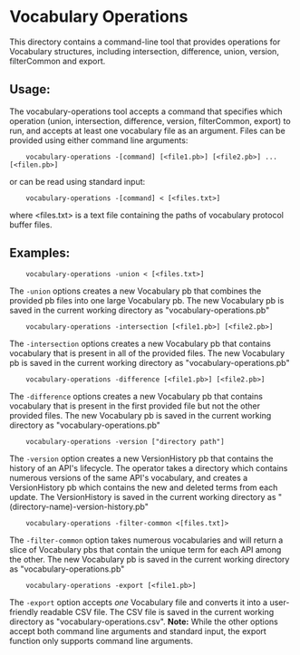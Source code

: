 # Vocabulary Operations

This directory contains a command-line tool that provides operations for Vocabulary structures,
including intersection, difference, union, version, filterCommon and export.

## Usage:

The vocabulary-operations tool accepts a command that specifies which operation (union, intersection, difference, version, filterCommon, export) to run, and accepts at least one vocabulary file as an argument. Files can be provided using either command line arguments:

        vocabulary-operations -[command] [<file1.pb>] [<file2.pb>] ... [<filen.pb>]

or can be read using standard input:

        vocabulary-operations -[command] < [<files.txt>]

where <files.txt> is a text file containing the paths of vocabulary protocol buffer files.

## Examples:

        vocabulary-operations -union < [<files.txt>]

The `-union` options creates a new Vocabulary pb that combines the provided pb files into one large Vocabulary pb. The new Vocabulary pb is saved in the current working directory as "vocabulary-operations.pb"

        vocabulary-operations -intersection [<file1.pb>] [<file2.pb>]

The `-intersection` options creates a new Vocabulary pb that contains vocabulary that is present in all of the provided files. The new Vocabulary pb is saved in the current working directory as "vocabulary-operations.pb"

        vocabulary-operations -difference [<file1.pb>] [<file2.pb>]

The `-difference` options creates a new Vocabulary pb that contains vocabulary that is present in the first provided file but not the other provided files. The new Vocabulary pb is saved in the current working directory as "vocabulary-operations.pb"

        vocabulary-operations -version ["directory path"]

The `-version` option creates a new VersionHistory pb that contains the history of an API's lifecycle. The operator takes a directory which contains numerous versions of the same API's vocabulary, and creates a VersionHistory pb which contains the new and deleted terms from each update. The VersionHistory is saved in the current working directory as "(directory-name)-version-history.pb"

        vocabulary-operations -filter-common <[files.txt]>

The `-filter-common` option takes numerous vocabularies and will return a slice of Vocabulary pbs that contain the unique term for each API among the other. The new Vocabulary pb is saved in the current working directory as "vocabulary-operations.pb"

        vocabulary-operations -export [<file1.pb>]

The `-export` option accepts *one* Vocabulary file and converts it into a user-friendly readable CSV file. The CSV file is saved in the current working directory as "vocabulary-operations.csv".
**Note:** While the other options accept both command line arguments and standard input, the export function only supports command line arguments.
